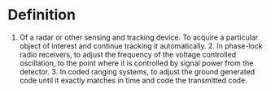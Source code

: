 # Definition

1.  Of a radar or other sensing and tracking device. To acquire a
    particular object of interest and continue tracking it
    automatically. 2. In phase-lock radio receivers, to adjust the
    frequency of the voltage controlled oscillation, to the point where
    it is controlled by signal power from the detector. 3. In coded
    ranging systems, to adjust the ground generated code until it
    exactly matches in time and code the transmitted code.
